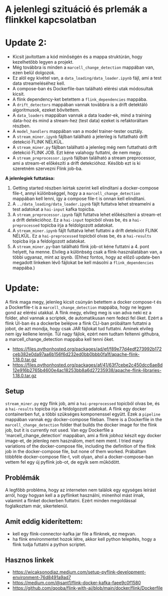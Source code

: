 # A jelenlegi szituáció és prlemák a flinkkel kapcsolatban


# Update 2:
- Kicsit javítottam a kód minőségén és a mappa struktúrán, hogy kezelhetőbb legyen a projekt.
- Még továbbra is minden a `marcell_change_detection` mappában van, ezen belül dolgozok.
- Ez alól egy kivétel van, a `data_loading/data_loader.ipynb` fájl, ami a test data streameléséhez kell.
- A compose-ban és Dockerfile-ban található elérési utak módosultak kicsit.
- A flink dependency-ket betettem a `flink_dependencies` mappába.
- A `drift_detectors` mappában vannak továbbra is a drift detektáló algoritmusok, ezeket bővítettem.
- A `data_loaders` mappában vannak a data loader-ek, mind a training data-hoz és mind a stream-hez (test data) ezeket is refaktoráltam részben.
- A `model_handlers` mappában van a model trainer-tester osztály.
- A `stream_miner.ipynb` fájlban található a jelenleg is futtatható drift detekció FLINK NÉLKÜL.
- A `stream_miner.py` fájlban található a jelenleg még nem futtatható drift detekció FLINK JOB. Ezt kéne valahogy futtatni, de nem megy.
- A `stream_preprocessor.ipynb` fájlban található a stream preprocessor, ami a stream-et előkészíti a drift detekcióhoz. Később ezt is ki szeretném szervezni Flink job-ba.

**A jelenlegiek futtatása:**
1. Getting started részben leírtak szerint kell elindítani a docker-compose file-t, annyi különbséggel, hogy a a `marcell_change_detection` mappában kell lenni, így a compose file-t is onnan kell elindítani.
2. A `../data_loading/data_loader.ipynb` fájlt futtatva lehet streamelni a test adatokat a `hai-input` kafka topicba.
3. A `stream_preprocessor.ipynb` fájlt futtatva lehet előkészíteni a stream-et a drift detekcióhoz. Ez a `hai-input` topicból olvas be, és a `hai-preprocessed` topicba írja a feldolgozott adatokat.
4. A `stream_miner.ipynb` fájlt futtatva lehet futtatni a drift detekciót FLINK NÉLKÜL. Ez a `hai-preprocessed` topicból olvas be, és a `hai-results` topicba írja a feldolgozott adatokat.
5. A `stream_miner.py`-ban található flink job-ot kéne futtatni a 4. pont helyett, ha menne. Elvileg a különbség csak a flink-használatában van, a többi ugyanaz, mint az ipynb. (Ehhez fontos, hogy az előző update-ben megadott linkeken lévő fájlokat be kell másolni a `flink_dependencies` mappába.)

# Update:
A flink maga megy, jelenleg kicsit csúnyán betettem a docker compose-t és a Dockerfile-t is a 
`marcell_change_detection` mappába, hogy ne legyen gond az elérési utakkal.
A flink megy, elvileg meg is van adva neki ez a folder, ahol vannak a scriptek, de automatikusan nem fedezi fel őket.
Ezért a flink UI-ban és a dockerbe belépve a flink CLI-ban próbáltam futtatni a jobot, de azt mondja, hogy csak JAR fájlokat tud futtatni.
Aminek elvileg nem így kellene lennije.
Túl nagy fájlok, ezért nem tudtam feltenni githubra, a marcell_change_detection mappába kell tenni őket.
- https://files.pythonhosted.org/packages/ad/ef/f89e77d4edf273992b172ceb382e0da97aa6b156f6d232ed0bb0bbb0fa1f/apache-flink-1.18.0.tar.gz
- https://files.pythonhosted.org/packages/af/41/63f7cebe2c450dcc6ae8d12e916b2765b4600e4ac18253bb8a6d27235938/apache-flink-libraries-1.18.0.tar.gz

## Setup
`stream_miner.py` egy flink job, ami a `hai-preprocessed` topicból olvas be, és a `hai-results` topicba írja a feldolgozott adatokat.
A flink egy docker containerben fut, a többi szükséges komponenssel együtt. Ezek a `pipeline` mappában vannak egy docker-compose fileban.
There is a Dockerfile in the `marcell_change_detection` folder that builds the docker image for the flink job, but it is currently not used.
Van egy Dockerfile a 'marcell_change_detection' mappában, ami a flink jobhoz készít egy docker image-et, de jelenleg nem használom, mert nem ment.
I tried many variations of the docker-compose file, including the definition of the flink job in the docker-compose file, but none of them worked.
Prábáltam többféle docker-compose file-t, volt olyan, ahol a docker-compose-ban vettem fel egy új pyflink job-ot, de egyik sem működött.

## Problémák
A legfőbb probléma, hogy az interneten nem találok egy egységes leírást arról, 
hogy hogyan kell a a pyflinket használni, minenhol mást írnak, valamint a flinket dockerben futtatni. 
Ezért minden megoldással foglalkoztam már, sikertelenül.

## Amit eddig kiderítettem:
 - kell egy flink-connector-kafka jar file a flinknek, ez megvan.
 - ha flink environmentet hozok létre, akkor kell python telepítés, hogy a flink tudja futtatni a python scriptet.


## Hasznos linkek
- https://wicaksonodiaz.medium.com/setup-pyflink-development-environment-76d8491a9ad7
- https://medium.com/@sant1/flink-docker-kafka-faee9c0f1580
- https://github.com/qooba/flink-with-ai/blob/main/docker/flink/Dockerfile

